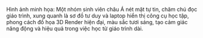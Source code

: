 Hình ảnh minh họa: Một nhóm sinh viên châu Á nét mặt tự tin, chăm chú đọc giáo trình, xung quanh là sơ đồ tư duy và laptop hiển thị công cụ học tập, phong cách đồ họa 3D Render hiện đại, màu sắc tươi sáng, tạo cảm giác năng động và hiệu quả trong việc học từ giáo trình dài.